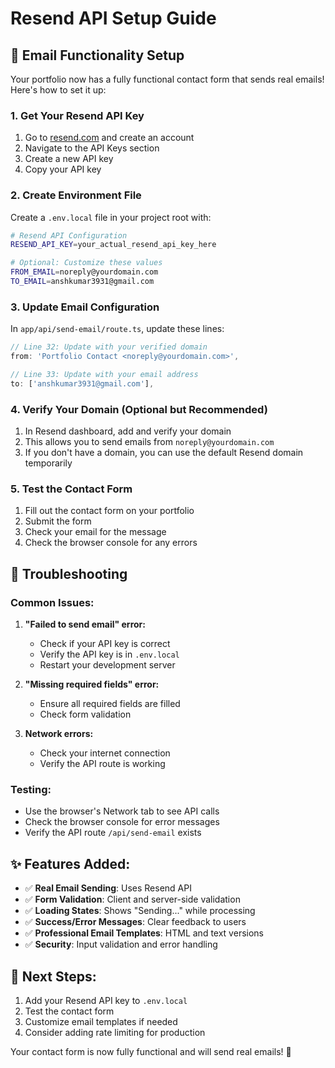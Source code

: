 # Resend API Setup Guide

## 🚀 **Email Functionality Setup**

Your portfolio now has a fully functional contact form that sends real emails! Here's how to set it up:

### **1. Get Your Resend API Key**

1. Go to [resend.com](https://resend.com) and create an account
2. Navigate to the API Keys section
3. Create a new API key
4. Copy your API key

### **2. Create Environment File**

Create a `.env.local` file in your project root with:

```bash
# Resend API Configuration
RESEND_API_KEY=your_actual_resend_api_key_here

# Optional: Customize these values
FROM_EMAIL=noreply@yourdomain.com
TO_EMAIL=anshkumar3931@gmail.com
```

### **3. Update Email Configuration**

In `app/api/send-email/route.ts`, update these lines:

```typescript
// Line 32: Update with your verified domain
from: 'Portfolio Contact <noreply@yourdomain.com>',

// Line 33: Update with your email address
to: ['anshkumar3931@gmail.com'],
```

### **4. Verify Your Domain (Optional but Recommended)**

1. In Resend dashboard, add and verify your domain
2. This allows you to send emails from `noreply@yourdomain.com`
3. If you don't have a domain, you can use the default Resend domain temporarily

### **5. Test the Contact Form**

1. Fill out the contact form on your portfolio
2. Submit the form
3. Check your email for the message
4. Check the browser console for any errors

## 🔧 **Troubleshooting**

### **Common Issues:**

1. **"Failed to send email" error:**
   - Check if your API key is correct
   - Verify the API key is in `.env.local`
   - Restart your development server

2. **"Missing required fields" error:**
   - Ensure all required fields are filled
   - Check form validation

3. **Network errors:**
   - Check your internet connection
   - Verify the API route is working

### **Testing:**

- Use the browser's Network tab to see API calls
- Check the browser console for error messages
- Verify the API route `/api/send-email` exists

## ✨ **Features Added:**

- ✅ **Real Email Sending**: Uses Resend API
- ✅ **Form Validation**: Client and server-side validation
- ✅ **Loading States**: Shows "Sending..." while processing
- ✅ **Success/Error Messages**: Clear feedback to users
- ✅ **Professional Email Templates**: HTML and text versions
- ✅ **Security**: Input validation and error handling

## 🎯 **Next Steps:**

1. Add your Resend API key to `.env.local`
2. Test the contact form
3. Customize email templates if needed
4. Consider adding rate limiting for production

Your contact form is now fully functional and will send real emails! 🎉
